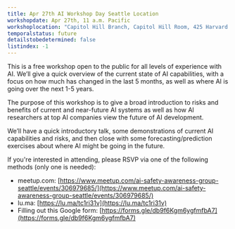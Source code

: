 ```yaml
---
title: Apr 27th AI Workshop Day Seattle Location
workshopdate: Apr 27th, 11 a.m. Pacific
workshoplocation: "Capitol Hill Branch, Capitol Hill Room, 425 Harvard Ave E, Seattle, WA 98102"
temporalstatus: future
detailstobedetermined: false
listindex: -1
---
```


This is a free workshop open to the public for all levels of experience with AI. We’ll give a quick overview of the current state of AI capabilities, with a focus on how much has changed in the last 5 months, as well as where AI is going over the next 1-5 years.

The purpose of this workshop is to give a broad introduction to risks and benefits of current and near-future AI systems as well as how AI researchers at top AI companies view the future of AI development.

We’ll have a quick introductory talk, some demonstrations of current AI capabilities and risks, and then close with some forecasting/prediction exercises about where AI might be going in the future.

If you're interested in attending, please RSVP via one of the following methods (only one is needed):

+ meetup.com: [https://www.meetup.com/ai-safety-awareness-group-seattle/events/306979685/](https://www.meetup.com/ai-safety-awareness-group-seattle/events/306979685/)
+ lu.ma: [https://lu.ma/tc1ri31v](https://lu.ma/tc1ri31v)
+ Filling out this Google form: [https://forms.gle/db9f6Kgm6ygfmfbA7](https://forms.gle/db9f6Kgm6ygfmfbA7)
